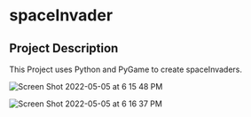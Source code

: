 # spaceInvader
## Project Description
This Project uses Python and PyGame to create spaceInvaders.

![Screen Shot 2022-05-05 at 6 15 48 PM](https://user-images.githubusercontent.com/72527380/167034781-84e77c11-f7ae-4caa-8bb7-bfd5ff222c68.png)

![Screen Shot 2022-05-05 at 6 16 37 PM](https://user-images.githubusercontent.com/72527380/167034851-733427fe-e712-4ef1-8be2-0ce814999910.png)
